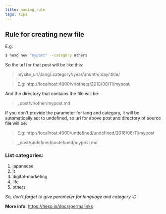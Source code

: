 ```yaml
---
title: naming_rule
tags: tips
---
```


## Rule for creating new file 

E.g: 

``` bash
$ hexo new "mypost" --category others
```
So the url for that post will be like this:
> mysite_url/:lang/:category/:year/:month/:day/:title/

> E.g: http://localhost:4000/vi/others/2018/08/11/mypost

And the directory that contains the file will be: 
> \_post/vi/other/mypost.md

If you don't provide the parameter for lang and category, it will be automatically set to undefined, so url for above post and directory of source file will be:
> E.g: http://localhost:4000/undefined/undefined/2018/08/11/mypost

> \_post/undefined/undefined/mypost.md

### List categories:

1. japansese
2. it
3. digital-marketing
4. life
5. others

_So, don't forget to give parameter for language and category :D_

__More info__: https://hexo.io/docs/permalinks